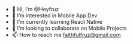 - 👋 Hi, I’m @Heyfruz
- 👀 I’m interested in Mobile App Dev
- 🌱 I’m currently learning React Native
- 💞️ I’m looking to collaborate on Mobile Projects
- 📫 How to reach me faithfulfruz@gmail.com

<!---
Heyfruz/Heyfruz is a ✨ special ✨ repository because its `README.md` (this file) appears on your GitHub profile.
You can click the Preview link to take a look at your changes.
--->
